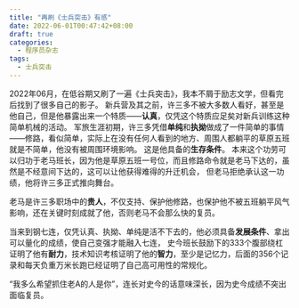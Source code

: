 ```yaml
---
title: "再刷《士兵突击》有感"
date: 2022-06-01T00:47:42+08:00
draft: true
categories:
  - 程序员杂志
tags:
  - 士兵突击
---
```


2022年06月，在低谷期又刷了一遍《士兵突击》，我本不屑于励志文学，但看完后找到了很多自己的影子。
新兵营及其之前，许三多不被大多数人看好，甚至是他自己，但是他暴露出来一个特质——**认真**，仅凭这个特质应足矣对新兵训练这种简单机械的活动。
军旅生涯初期，许三多凭借**单纯**和**执拗**做成了一件简单的事情——修路，看似简单，实际上在没有任何人看到的地方、周围人都躺平的草原五班就是不简单，他没有被周围环境影响。
这是他具备的**生存条件**。
本来这个功劳可以归功于老马班长，因为他是草原五班一号位，而且修路命令就是老马下达的，虽然是不经意间下达的，这可以让他获得难得的升迁机会，
但老马拒绝承认这一功绩，他将许三多正式推向舞台。

老马是许三多职场中的**贵人**，不仅支持、保护他修路，也保护他不被五班躺平风气影响，还在关键时刻成就了他，否则老马不会那么快的复员。

当来到钢七连，仅凭认真、执拗、单纯是活不下去的，他必须具备**发展条件**、拿出可以量化的成绩，使自己变强才能融入七连，
史今班长鼓励下的333个腹部绕杠证明了他有**耐力**，技术知识考核证明了他的**智力**，至少是记忆力，后面的356个记录和每天负重万米长跑已经证明了自己高可用性的常规化。

“我多么希望抓住老A的人是你”，连长对史今的话意味深长，因为史今成绩不突出面临复员。
